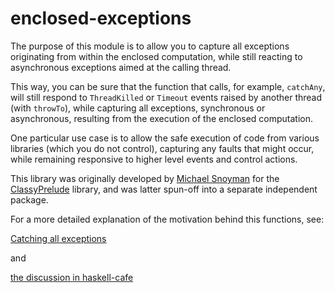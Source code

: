 enclosed-exceptions
===================

The purpose of this module is to allow you to capture all exceptions originating from within the enclosed computation,
while still reacting to asynchronous exceptions aimed at the calling thread.

This way, you can be sure that the function that calls, for example,  ```catchAny```,
will still respond to ```ThreadKilled``` or ```Timeout``` events raised by another thread 
(with ``throwTo``), while capturing all exceptions, synchronous or asynchronous,
resulting from the execution of the enclosed computation.

One particular use case is to allow the safe execution of code from various
libraries (which you do not control), capturing any faults that might occur,
while remaining responsive to higher level events and control actions.

This library was originally developed by [Michael Snoyman](http://www.snoyman.com/) for the
[ClassyPrelude](http://hackage.haskell.org/package/classy-prelude) library,
and was latter spun-off into a separate independent package.

For a more detailed explanation of the motivation behind this functions, see:

[Catching all exceptions](https://www.fpcomplete.com/user/snoyberg/general-haskell/exceptions/catching-all-exceptions)

and 
 
[the discussion in haskell-cafe](https://groups.google.com/forum/#!topic/haskell-cafe/e9H2I-3uVJE)
